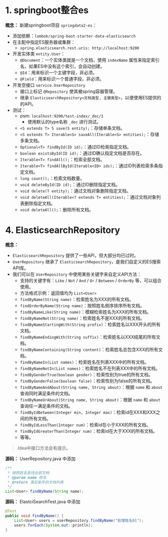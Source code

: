 # 1. springboot整合es

**概念：** 新建springboot项目 `springdata2-es`：
- 添加依赖：`lombok/spring-boot-starter-data-elasticsearch`
- 在主配中指定ES服务器或集群：
    - `spring.elasticsearch.rest.uris: http://localhost:9200`
- 开发实体类 `entity.User`： 
    - `@Document`：一个实体类就是一个文档，使用 `indexName` 属性来指定索引名，如果ES中没有这个索引，会自动创建。
    - `@Id`：用来标识一个主键字段，非必须。
    - `@Field`：用来标识一个普通字段，非必须。
- 开发空接口 `service.UserRepository`
    - 接口上标记 `@Repository` 使其被spring容器管理。
    - 继承 `ElasticsearchRepository<文档类型, 主键类型>`，以便使用ES提供的的API。
- 测试：
    - psm: `localhost:9200/test-index/_doc/1`
        - 使用默认的type名称 `_doc` 进行测试。
    - `<S extends T> S save(S entity);`：存储单条文档。
    - `<S extends T> Iterable<S> saveAll(Iterable<S> entities);`：存储多条文档。
    - `Optional<T> findById(ID id);`：通过ID检索指定文档。
    - `boolean existsById(ID id);`：通过ID确认指定文档是否存在。
    - `Iterable<T> findAll();`：检索全部文档。
    - `Iterable<T> findAllById(Iterable<ID> ids);`：通过ID列表检索多条指定文档。
    - `long count();`：检索文档数量。
    - `void deleteById(ID id);`：通过ID删除指定文档。
    - `void delete(T entity);`：通过文档对象删除指定文档。
    - `void deleteAll(Iterable<? extends T> entities);`：通过文档对象列表删除指定文档。
    - `void deleteAll();`：删除所有文档。

# 4. ElasticsearchRepository

**概念：** 
- `ElasticsearchRepository` 提供了一些API，但大部分均已过时。
- `UserRepository` 继承了 `ElasticsearchRepository`，是我们自定义的ES搜索API库。
- 我们可以在 `UserRepository` 中使用某些关键字来自定义API方法：
    - 支持的关键字有：`Like` / `Not` / `And` / `Or` / `Between` / `OrderBy` 等，可以组合使用。
    - 方法格式示例：返回值均为 `List<User>`
    - `findByName(String name)`：检索姓名为XXX的所有文档。
    - `findOrderByName(String name)`：按照姓名倒序排序所有文档。
    - `findByNameLike(String name)`：模糊检索姓名为XXX的所有文档。
    - `findByNameNot(String name)`：检索姓名不是XXX的所有文档。
    - `findByNameStartingWith(String prefix)`：检索姓名以XXX开头的所有文档。
    - `findByNameEndingWith(String suffix)`：检索姓名以XXX结尾的所有文档。
    - `findByNameContaining(String content)`：检索姓名总包含XXX的所有文档。
    - `findByNameIn(List names)`：检索姓名在列表XXX中的所有文档。
    - `findByNameNotIn(List names)`：检索姓名不在列表XXX中的所有文档。
    - `findByGenderTrue(boolean gender)`：检索性别为true的所有文档。
    - `findByGenderFalse(boolean false)`：检索性别为false的所有文档。
    - `findByNameAndAbout(String name, String about)`：根据 `name` 和 `about` 查询同时满足条件的文档。
    - `findByNameOrAbout(String name, String about)`：根据 `name` 和 `about` 查询任一满足条件的文档。
    - `findByIdBetween(Integer min, Integer max)`：检索id在XXX和XXX之间的所有文档。
    - `findByIdLessThan(Integer num)`：检索id在小于XXX的所有文档。
    - `findByIdGreaterThan(Integer num)`：检索id在大于XXX的所有文档。
    - 等等。
    
> Idea中接口方法会有提示。

**源码：** UserRepository.java 中添加
```java
/**
 * 按照姓名查找全部文档
 * @param name 姓名
 * @return 满足条件的文档列表
 */
List<User> findByName(String name);
```

**源码：** ElastciSearchTest.java 中添加
```java
@Test
public void findByName() {
    List<User> users = userRepository.findByName("批增姓名01");
    users.forEach(System.out::println);
}
```